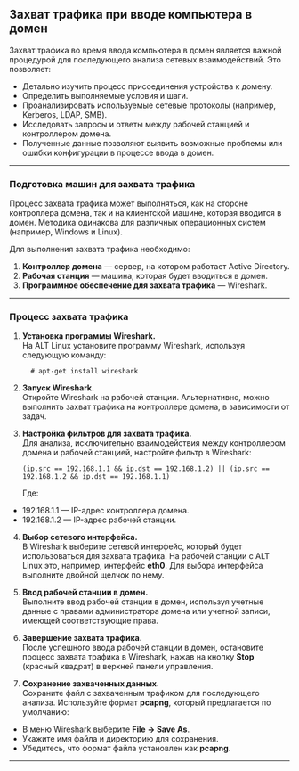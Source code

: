 ## Захват трафика при вводе компьютера в домен

 Захват трафика во время ввода компьютера в домен является важной процедурой для последующего анализа сетевых взаимодействий. Это позволяет:
- Детально изучить процесс присоединения устройства к домену.
- Определить выполняемые условия и шаги.
- Проанализировать используемые сетевые протоколы (например, Kerberos, LDAP, SMB).
- Исследовать запросы и ответы между рабочей станцией и контроллером домена.
- Полученные данные позволяют выявить возможные проблемы или ошибки конфигурации в процессе ввода в домен.
---

 ### Подготовка машин для захвата трафика

Процесс захвата трафика может выполняться, как на стороне контроллера домена, так и на клиентской машине, которая вводится в домен. Методика одинакова для различных операционных систем (например, Windows и Linux).

Для выполнения захвата трафика необходимо:
1. **Контроллер домена** — сервер, на котором работает Active Directory.
2. **Рабочая станция** — машина, которая будет вводиться в домен.
3. **Программное обеспечение для захвата трафика** —  Wireshark.
___

### Процесс захвата трафика 

1. **Установка программы Wireshark.**  
   На ALT Linux установите программу Wireshark, используя следующую команду:  
   ```
     # apt-get install wireshark
   ``` 
 

2. **Запуск Wireshark.**  
    Откройте Wireshark на рабочей станции. Альтернативно, можно выполнить захват трафика на контроллере домена, в зависимости от задач. 

3. **Настройка фильтров для захвата трафика.**  
   Для анализа, исключительно взаимодействия между контроллером домена и рабочей станцией, настройте фильтр в Wireshark: 
   ```
   (ip.src == 192.168.1.1 && ip.dst == 192.168.1.2) || (ip.src == 192.168.1.2 && ip.dst == 192.168.1.1)
   ```
   Где:
*    192.168.1.1 — IP-адрес контроллера домена.
*    192.168.1.2 — IP-адрес рабочей станции.

4. **Выбор сетевого интерфейса.**  
   В Wireshark выберите сетевой интерфейс, который будет использоваться для захвата трафика. На рабочей станции с ALT Linux это, например, интерфейс **eth0**. Для выбора интерфейса выполните двойной щелчок по нему. 

5. **Ввод рабочей станции в домен.**  
   Выполните ввод рабочей станции в домен, используя учетные данные с правами администратора домена или учетной записи, имеющей соответствующие права. 

6. **Завершение захвата трафика.**  
   После успешного ввода рабочей станции в домен, остановите процесс захвата трафика в Wireshark, нажав на кнопку  **Stop** (красный квадрат) в верхней панели управления.  

7. **Сохранение захваченных данных.**  
  Сохраните файл с захваченным трафиком для последующего анализа. Используйте формат **pcapng**, который предлагается по умолчанию: 
  * В меню Wireshark выберите **File → Save As**.
  * Укажите имя файла и директорию для сохранения.
  * Убедитесь, что формат файла установлен как **pcapng**.

---


